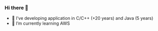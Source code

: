 ### Hi there 👋

- 🔭 I’ve developing application in C/C++ (+20 years) and Java (5 years)
- 🌱 I’m currently learning AWS
<!--
**Mustapha-Yousfi/Mustapha-Yousfi** is a ✨ _special_ ✨ repository because its `README.md` (this file) appears on your GitHub profile.

Here are some ideas to get you started:

- 🔭 I’m currently working on ...
- 🌱 I’m currently learning ...
- 👯 I’m looking to collaborate on ...
- 🤔 I’m looking for help with ...
- 💬 Ask me about ...
- 📫 How to reach me: ...
- 😄 Pronouns: ...
- ⚡ Fun fact: ...
-->
